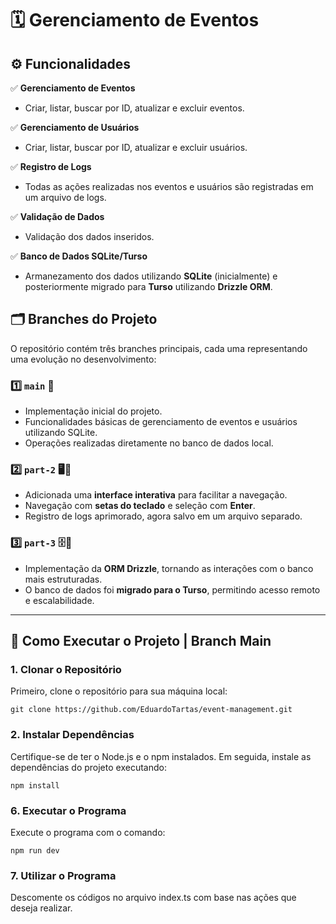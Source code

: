 # 🗓️ Gerenciamento de Eventos

## ⚙️ Funcionalidades 

✅ **Gerenciamento de Eventos**  
- Criar, listar, buscar por ID, atualizar e excluir eventos.  

✅ **Gerenciamento de Usuários**  
- Criar, listar, buscar por ID, atualizar e excluir usuários.  

✅ **Registro de Logs**  
- Todas as ações realizadas nos eventos e usuários são registradas em um arquivo de logs.  

✅ **Validação de Dados**  
- Validação dos dados inseridos.  

✅ **Banco de Dados SQLite/Turso**  
- Armanezamento dos dados utilizando **SQLite** (inicialmente) e posteriormente migrado para **Turso** utilizando **Drizzle ORM**.  

## 🗂️ Branches do Projeto  

O repositório contém três branches principais, cada uma representando uma evolução no desenvolvimento:  

### 1️⃣ `main` 📂  
- Implementação inicial do projeto.  
- Funcionalidades básicas de gerenciamento de eventos e usuários utilizando SQLite.  
- Operações realizadas diretamente no banco de dados local.  

### 2️⃣ `part-2` 🖥️📜  
- Adicionada uma **interface interativa** para facilitar a navegação.  
- Navegação com **setas do teclado** e seleção com **Enter**.  
- Registro de logs aprimorado, agora salvo em um arquivo separado.  

### 3️⃣ `part-3` 🗄️🚀  
- Implementação da **ORM Drizzle**, tornando as interações com o banco mais estruturadas.  
- O banco de dados foi **migrado para o Turso**, permitindo acesso remoto e escalabilidade.  

---
## 🚀 Como Executar o Projeto | Branch Main

### 1. Clonar o Repositório

Primeiro, clone o repositório para sua máquina local:

  ```
  git clone https://github.com/EduardoTartas/event-management.git
  ```
### 2. Instalar Dependências
Certifique-se de ter o Node.js e o npm instalados. Em seguida, instale as dependências do projeto executando:

  ```
  npm install
  ```

### 6. Executar o Programa
Execute o programa com o comando:

```
npm run dev
```

### 7. Utilizar o Programa
Descomente os códigos no arquivo index.ts com base nas ações que deseja realizar.
